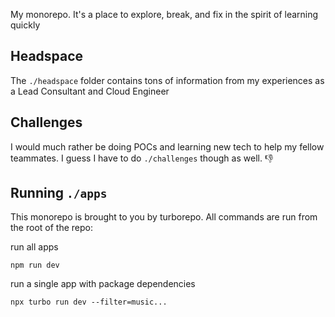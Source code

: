 My monorepo. It's a place to explore, break, and fix in the spirit of learning quickly

## Headspace

The `./headspace` folder contains tons of information from my experiences as a Lead Consultant and Cloud Engineer

## Challenges

I would much rather be doing POCs and learning new tech to help my fellow teammates.
I guess I have to do `./challenges` though as well. :-1:

## Running `./apps`

This monorepo is brought to you by turborepo. All commands are run from the root of the repo:

run all apps

```console
npm run dev
```

run a single app with package dependencies

```console
npx turbo run dev --filter=music...
```
